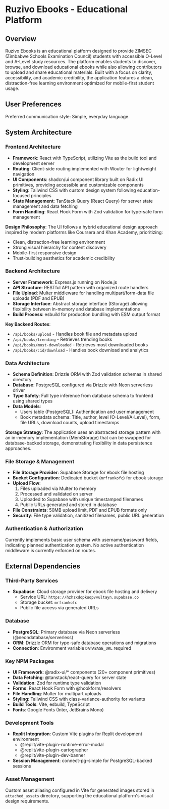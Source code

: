 # Ruzivo Ebooks - Educational Platform

## Overview

Ruzivo Ebooks is an educational platform designed to provide ZIMSEC (Zimbabwe Schools Examination Council) students with accessible O-Level and A-Level study resources. The platform enables students to discover, browse, and download educational ebooks while also allowing contributors to upload and share educational materials. Built with a focus on clarity, accessibility, and academic credibility, the application features a clean, distraction-free learning environment optimized for mobile-first student usage.

## User Preferences

Preferred communication style: Simple, everyday language.

## System Architecture

### Frontend Architecture
- **Framework**: React with TypeScript, utilizing Vite as the build tool and development server
- **Routing**: Client-side routing implemented with Wouter for lightweight navigation
- **UI Components**: shadcn/ui component library built on Radix UI primitives, providing accessible and customizable components
- **Styling**: Tailwind CSS with custom design system following education-focused principles
- **State Management**: TanStack Query (React Query) for server state management and data fetching
- **Form Handling**: React Hook Form with Zod validation for type-safe form management

**Design Philosophy**: The UI follows a hybrid educational design approach inspired by modern platforms like Coursera and Khan Academy, prioritizing:
- Clean, distraction-free learning environment
- Strong visual hierarchy for content discovery
- Mobile-first responsive design
- Trust-building aesthetics for academic credibility

### Backend Architecture
- **Server Framework**: Express.js running on Node.js
- **API Structure**: RESTful API pattern with organized route handlers
- **File Upload**: Multer middleware for handling multipart/form-data file uploads (PDF and EPUB)
- **Storage Interface**: Abstract storage interface (IStorage) allowing flexibility between in-memory and database implementations
- **Build Process**: esbuild for production bundling with ESM output format

**Key Backend Routes**:
- `/api/books/upload` - Handles book file and metadata upload
- `/api/books/trending` - Retrieves trending books
- `/api/books/most-downloaded` - Retrieves most downloaded books
- `/api/books/:id/download` - Handles book download and analytics

### Data Architecture
- **Schema Definition**: Drizzle ORM with Zod validation schemas in shared directory
- **Database**: PostgreSQL configured via Drizzle with Neon serverless driver
- **Type Safety**: Full type inference from database schema to frontend using shared types
- **Data Models**:
  - Users table (PostgreSQL): Authentication and user management
  - Book metadata schema: Title, author, level (O-Level/A-Level), form, file URLs, download counts, upload timestamps

**Storage Strategy**: The application uses an abstracted storage pattern with an in-memory implementation (MemStorage) that can be swapped for database-backed storage, demonstrating flexibility in data persistence approaches.

### File Storage & Management
- **File Storage Provider**: Supabase Storage for ebook file hosting
- **Bucket Configuration**: Dedicated bucket (`mrfrankofc`) for ebook storage
- **Upload Flow**: 
  1. Files uploaded via Multer to memory
  2. Processed and validated on server
  3. Uploaded to Supabase with unique timestamped filenames
  4. Public URLs generated and stored in database
- **File Constraints**: 50MB upload limit, PDF and EPUB formats only
- **Security**: File type validation, sanitized filenames, public URL generation

### Authentication & Authorization
Currently implements basic user schema with username/password fields, indicating planned authentication system. No active authentication middleware is currently enforced on routes.

## External Dependencies

### Third-Party Services
- **Supabase**: Cloud storage provider for ebook file hosting and delivery
  - Service URL: `https://hzhzxdopkuopvvultayn.supabase.co`
  - Storage bucket: `mrfrankofc`
  - Public file access via generated URLs

### Database
- **PostgreSQL**: Primary database via Neon serverless (@neondatabase/serverless)
- **ORM**: Drizzle ORM for type-safe database operations and migrations
- **Connection**: Environment variable `DATABASE_URL` required

### Key NPM Packages
- **UI Framework**: @radix-ui/* components (20+ component primitives)
- **Data Fetching**: @tanstack/react-query for server state
- **Validation**: Zod for runtime type validation
- **Forms**: React Hook Form with @hookform/resolvers
- **File Handling**: Multer for multipart uploads
- **Styling**: Tailwind CSS with class-variance-authority for variants
- **Build Tools**: Vite, esbuild, TypeScript
- **Fonts**: Google Fonts (Inter, JetBrains Mono)

### Development Tools
- **Replit Integration**: Custom Vite plugins for Replit development environment
  - @replit/vite-plugin-runtime-error-modal
  - @replit/vite-plugin-cartographer
  - @replit/vite-plugin-dev-banner
- **Session Management**: connect-pg-simple for PostgreSQL-backed sessions

### Asset Management
Custom asset aliasing configured in Vite for generated images stored in `attached_assets` directory, supporting the educational platform's visual design requirements.